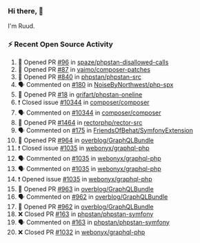### Hi there, 👋

I'm Ruud.
 
### :zap: Recent Open Source Activity

<!--START_SECTION:activity-->
1. 💪 Opened PR [#96](https://github.com/spaze/phpstan-disallowed-calls/pull/96) in [spaze/phpstan-disallowed-calls](https://github.com/spaze/phpstan-disallowed-calls)
2. 💪 Opened PR [#87](https://github.com/vaimo/composer-patches/pull/87) in [vaimo/composer-patches](https://github.com/vaimo/composer-patches)
3. 💪 Opened PR [#840](https://github.com/phpstan/phpstan-src/pull/840) in [phpstan/phpstan-src](https://github.com/phpstan/phpstan-src)
4. 🗣 Commented on [#180](https://github.com/NoiseByNorthwest/php-spx/issues/180) in [NoiseByNorthwest/php-spx](https://github.com/NoiseByNorthwest/php-spx)
5. 💪 Opened PR [#18](https://github.com/grifart/phpstan-oneline/pull/18) in [grifart/phpstan-oneline](https://github.com/grifart/phpstan-oneline)
6. ❗️ Closed issue [#10344](https://github.com/composer/composer/issues/10344) in [composer/composer](https://github.com/composer/composer)
7. 🗣 Commented on [#10344](https://github.com/composer/composer/issues/10344) in [composer/composer](https://github.com/composer/composer)
8. 💪 Opened PR [#1464](https://github.com/rectorphp/rector-src/pull/1464) in [rectorphp/rector-src](https://github.com/rectorphp/rector-src)
9. 🗣 Commented on [#175](https://github.com/FriendsOfBehat/SymfonyExtension/issues/175) in [FriendsOfBehat/SymfonyExtension](https://github.com/FriendsOfBehat/SymfonyExtension)
10. 💪 Opened PR [#964](https://github.com/overblog/GraphQLBundle/pull/964) in [overblog/GraphQLBundle](https://github.com/overblog/GraphQLBundle)
11. ❗️ Closed issue [#1035](https://github.com/webonyx/graphql-php/issues/1035) in [webonyx/graphql-php](https://github.com/webonyx/graphql-php)
12. 🗣 Commented on [#1035](https://github.com/webonyx/graphql-php/issues/1035) in [webonyx/graphql-php](https://github.com/webonyx/graphql-php)
13. 🗣 Commented on [#1035](https://github.com/webonyx/graphql-php/issues/1035) in [webonyx/graphql-php](https://github.com/webonyx/graphql-php)
14. ❗️ Opened issue [#1035](https://github.com/webonyx/graphql-php/issues/1035) in [webonyx/graphql-php](https://github.com/webonyx/graphql-php)
15. 💪 Opened PR [#963](https://github.com/overblog/GraphQLBundle/pull/963) in [overblog/GraphQLBundle](https://github.com/overblog/GraphQLBundle)
16. 🗣 Commented on [#962](https://github.com/overblog/GraphQLBundle/issues/962) in [overblog/GraphQLBundle](https://github.com/overblog/GraphQLBundle)
17. 💪 Opened PR [#962](https://github.com/overblog/GraphQLBundle/pull/962) in [overblog/GraphQLBundle](https://github.com/overblog/GraphQLBundle)
18. ❌ Closed PR [#163](https://github.com/phpstan/phpstan-symfony/pull/163) in [phpstan/phpstan-symfony](https://github.com/phpstan/phpstan-symfony)
19. 🗣 Commented on [#163](https://github.com/phpstan/phpstan-symfony/issues/163) in [phpstan/phpstan-symfony](https://github.com/phpstan/phpstan-symfony)
20. ❌ Closed PR [#1032](https://github.com/webonyx/graphql-php/pull/1032) in [webonyx/graphql-php](https://github.com/webonyx/graphql-php)
<!--END_SECTION:activity-->
